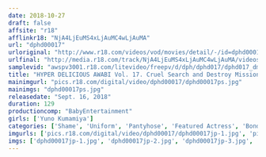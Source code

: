 ```yaml
---
date: 2018-10-27
draft: false
affsite: "r18"
afflinkr18: "NjA4LjEuMS4xLjAuMC4wLjAuMA"
url: "dphd00017"
urloriginal: "http://www.r18.com/videos/vod/movies/detail/-/id=dphd00017"
urlfinal: "http://media.r18.com/track/NjA4LjEuMS4xLjAuMC4wLjAuMA/videos/vod/movies/detail/-/id=dphd00017"
samplevid: "awspv3001.r18.com/litevideo/freepv/d/dph/dphd017/dphd017_dmb_w.mp4"
title: "HYPER DELICIOUS AWABI Vol. 17. Cruel Search and Destroy Mission. A Tall Athlete Gets Her Body Drugged Up and Desecrated! Yuno Kumamiya"
mainimgurl: "pics.r18.com/digital/video/dphd00017/dphd00017ps.jpg"
mainimgs: "dphd00017ps.jpg"
releasedate: "Sept. 16, 2018"
duration: 129
productioncomp: "BabyEntertainment"
girls: ['Yuno Kumamiya']
categories: ['Shame', 'Uniform', 'Pantyhose', 'Featured Actress', 'Bondage', 'Sadism', 'Hi-Def']
imgurls: ['pics.r18.com/digital/video/dphd00017/dphd00017jp-1.jpg', 'pics.r18.com/digital/video/dphd00017/dphd00017jp-2.jpg', 'pics.r18.com/digital/video/dphd00017/dphd00017jp-3.jpg', 'pics.r18.com/digital/video/dphd00017/dphd00017jp-4.jpg', 'pics.r18.com/digital/video/dphd00017/dphd00017jp-5.jpg', 'pics.r18.com/digital/video/dphd00017/dphd00017jp-6.jpg', 'pics.r18.com/digital/video/dphd00017/dphd00017jp-7.jpg', 'pics.r18.com/digital/video/dphd00017/dphd00017jp-8.jpg', 'pics.r18.com/digital/video/dphd00017/dphd00017jp-9.jpg', 'pics.r18.com/digital/video/dphd00017/dphd00017jp-10.jpg', 'pics.r18.com/digital/video/dphd00017/dphd00017jp-11.jpg', 'pics.r18.com/digital/video/dphd00017/dphd00017jp-12.jpg', 'pics.r18.com/digital/video/dphd00017/dphd00017jp-13.jpg', 'pics.r18.com/digital/video/dphd00017/dphd00017jp-14.jpg', 'pics.r18.com/digital/video/dphd00017/dphd00017jp-15.jpg', 'pics.r18.com/digital/video/dphd00017/dphd00017jp-16.jpg', 'pics.r18.com/digital/video/dphd00017/dphd00017jp-17.jpg', 'pics.r18.com/digital/video/dphd00017/dphd00017jp-18.jpg', 'pics.r18.com/digital/video/dphd00017/dphd00017jp-19.jpg', 'pics.r18.com/digital/video/dphd00017/dphd00017jp-20.jpg']
imgs: ['dphd00017jp-1.jpg', 'dphd00017jp-2.jpg', 'dphd00017jp-3.jpg', 'dphd00017jp-4.jpg', 'dphd00017jp-5.jpg', 'dphd00017jp-6.jpg', 'dphd00017jp-7.jpg', 'dphd00017jp-8.jpg', 'dphd00017jp-9.jpg', 'dphd00017jp-10.jpg', 'dphd00017jp-11.jpg', 'dphd00017jp-12.jpg', 'dphd00017jp-13.jpg', 'dphd00017jp-14.jpg', 'dphd00017jp-15.jpg', 'dphd00017jp-16.jpg', 'dphd00017jp-17.jpg', 'dphd00017jp-18.jpg', 'dphd00017jp-19.jpg', 'dphd00017jp-20.jpg']
---
```

